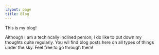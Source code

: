 ```yaml
---
layout: page
title: Blog
---
```


This is my blog!

Although I am a techincally inclined person, I do like to put down my thoughts quite regularly. You wll find blog posts here on all types of things under the sky. Feel free to go through them!
 	
	